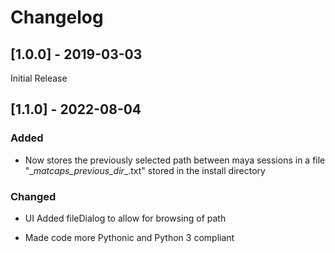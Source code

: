 # Changelog


## [1.0.0] - 2019-03-03

Initial Release

## [1.1.0] - 2022-08-04

### Added

- Now stores the previously selected path between maya sessions in a file "\__matcaps_previous_dir__.txt" stored in the install directory

### Changed

- UI Added fileDialog to allow for browsing of path

- Made code more Pythonic and Python 3 compliant